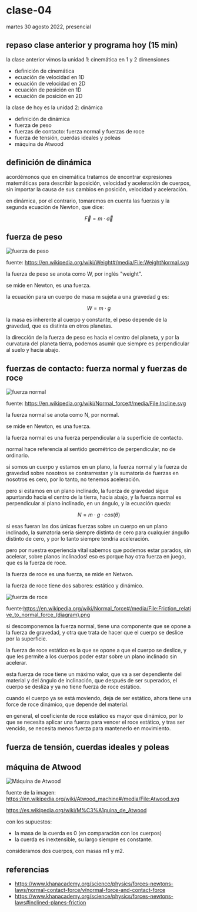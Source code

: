 # clase-04

martes 30 agosto 2022, presencial

## repaso clase anterior y programa hoy (15 min)

la clase anterior vimos la unidad 1: cinemática en 1 y 2 dimensiones

- definición de cinemática
- ecuación de velocidad en 1D
- ecuación de velocidad en 2D
- ecuación de posición en 1D
- ecuación de posición en 2D

la clase de hoy es la unidad 2: dinámica

- definición de dinámica
- fuerza de peso
- fuerzas de contacto: fuerza normal y fuerzas de roce
- fuerza de tensión, cuerdas ideales y poleas
- máquina de Atwood

## definición de dinámica

acordémonos que en cinemática tratamos de encontrar expresiones matemáticas para describir la posición, velocidad y aceleración de cuerpos, sin importar la causa de sus cambios en posición, velocidad y aceleración.

en dinámica, por el contrario, tomaremos en cuenta las fuerzas y la segunda ecuación de Newton, que dice:

$$\vec{F} = m \cdot \vec{a}$$

## fuerza de peso

![fuerza de peso](./imagenes/WeightNormal.png)

fuente: https://en.wikipedia.org/wiki/Weight#/media/File:WeightNormal.svg

la fuerza de peso se anota como W, por inglés "weight".

se mide en Newton, es una fuerza.

la ecuación para un cuerpo de masa m sujeta a una gravedad g es:

$$W = m \cdot g$$

la masa es inherente al cuerpo y constante, el peso depende de la gravedad, que es distinta en otros planetas.

la dirección de la fuerza de peso es hacia el centro del planeta, y por la curvatura del planeta tierra, podemos asumir que siempre es perpendicular al suelo y hacia abajo.

## fuerzas de contacto: fuerza normal y fuerzas de roce

![fuerza normal](./imagenes/Incline.png)

fuente: https://en.wikipedia.org/wiki/Normal_force#/media/File:Incline.svg

la fuerza normal se anota como N, por normal.

se mide en Newton, es una fuerza.

la fuerza normal es una fuerza perpendicular a la superficie de contacto.

normal hace referencia al sentido geométrico de perpendicular, no de ordinario.

si somos un cuerpo y estamos en un plano, la fuerza normal y la fuerza de gravedad sobre nosotros se contrarrestan y la sumatoria de fuerzas en nosotros es cero, por lo tanto, no tenemos aceleración.

pero si estamos en un plano inclinado, la fuerza de gravedad sigue apuntando hacia el centro de la tierra, hacia abajo, y la fuerza normal es perpendicular al plano inclinado, en un ángulo, y la ecuación queda:

$$N = m \cdot g \cdot cos(\theta)$$

si esas fueran las dos únicas fuerzas sobre un cuerpo en un plano inclinado, la sumatoria sería siempre distinta de cero para cualquier ángullo distinto de cero, y por lo tanto siempre tendría aceleración.

pero por nuestra experiencia vital sabemos que podemos estar parados, sin acelerar, sobre planos inclinados! eso es porque hay otra fuerza en juego, que es la fuerza de roce.

la fuerza de roce es una fuerza, se mide en Netwon.

la fuerza de roce tiene dos sabores: estático y dinámico.

![fuerza de roce](./imagenes/Friction_relative_to_normal_force_fondo_blanco.png)

fuente:https://en.wikipedia.org/wiki/Normal_force#/media/File:Friction_relative_to_normal_force_(diagram).png

si descomponemos la fuerza normal, tiene una componente que se opone a la fuerza de gravedad, y otra que trata de hacer que el cuerpo se deslice por la superficie.

la fuerza de roce estático es la que se opone a que el cuerpo se deslice, y que les permite a los cuerpos poder estar sobre un plano inclinado sin acelerar.

esta fuerza de roce tiene un máximo valor, que va a ser dependiente del material y del ángulo de inclinación, que después de ser superados, el cuerpo se desliza y ya no tiene fuerza de roce estático.

cuando el cuerpo ya se está moviendo, deja de ser estático, ahora tiene una force de roce dinámico, que depende del material.

en general, el coeficiente de roce estático es mayor que dinámico, por lo que se necesita aplicar una fuerza para vencer el roce estático, y tras ser vencido, se necesita menos fuerza para mantenerlo en movimiento.

## fuerza de tensión, cuerdas ideales y poleas

## máquina de Atwood

![Máquina de Atwood](./imagenes/Atwood.png)

fuente de la imagen: https://en.wikipedia.org/wiki/Atwood_machine#/media/File:Atwood.svg

https://es.wikipedia.org/wiki/M%C3%A1quina_de_Atwood

con los supuestos:

- la masa de la cuerda es 0 (en comparación con los cuerpos)
- la cuerda es inextensible, su largo siempre es constante.

consideramos dos cuerpos, con masas m1 y m2.

## referencias

- https://www.khanacademy.org/science/physics/forces-newtons-laws/normal-contact-force/v/normal-force-and-contact-force
- https://www.khanacademy.org/science/physics/forces-newtons-laws#inclined-planes-friction
